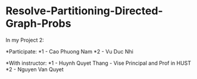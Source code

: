 # Resolve-Partitioning-Directed-Graph-Probs
In my Project 2:

*Participate:
  *1 - Cao Phuong Nam 
  *2 - Vu Duc Nhi 

*With instructor: 
  *1 - Huynh Quyet Thang - Vise Principal and Prof in HUST
  *2 - Nguyen Van Quyet
